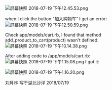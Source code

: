 

![屏幕快照 2018-07-19 下午12.45.53.png](https://upload-images.jianshu.io/upload_images/13089440-b28c40573a25d100.png?imageMogr2/auto-orient/strip%7CimageView2/2/w/1240)

when I click the button "加入购物车“
I get an error:
![屏幕快照 2018-07-19 下午12.50.59.png](https://upload-images.jianshu.io/upload_images/13089440-2acbd0396aca1ec7.png?imageMogr2/auto-orient/strip%7CimageView2/2/w/1240)

Check app/models/cart.rb, I found that method add_product_to_cart(product) wasn't defined:
![屏幕快照 2018-07-19 下午10.14.38.png](https://upload-images.jianshu.io/upload_images/13089440-3860a72e3a0c9718.png?imageMogr2/auto-orient/strip%7CimageView2/2/w/1240)



After adding code to  /app/models/cart.rb:
![屏幕快照 2018-07-19 下午1.15.08.png](https://upload-images.jianshu.io/upload_images/13089440-a68b3e696f9ec83f.png?imageMogr2/auto-orient/strip%7CimageView2/2/w/1240)
I got it:

![屏幕快照 2018-07-19 下午1.16.20.png](https://upload-images.jianshu.io/upload_images/13089440-09b70b7fed49dc17.png?imageMogr2/auto-orient/strip%7CimageView2/2/w/1240)

刘月林
写于湖北沙洋
2018/07/19
